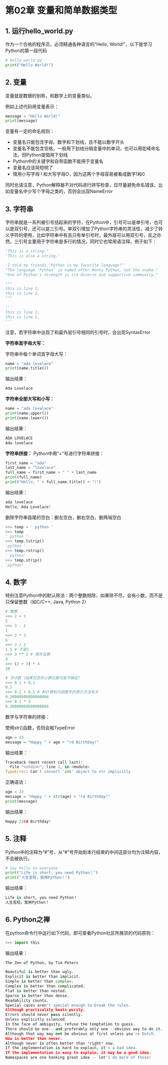 # 第02章 变量和简单数据类型



## 1. 运行hello_world.py

作为一个合格的程序员，必须精通各种语言的”Hello, World!”，以下是学习Python的第一段代码
```python
# hello_world.py
print("Hello World!")
```



## 2. 变量

变量就是数据的别称，和数学上的变量类似。

例如上述代码用变量表示：
```python
message = "Hello World!" 
print(message)
```

变量有一定的命名规则：

- 变量名只能包含字母、数字和下划线，且不能以数字开头
- 变量名不能包含空格，一般用下划线分隔变量中的单词，也可以用驼峰命名法，但Python提倡用下划线
- Python中的关键字和自带函数不能用于变量名
- 变量名应该简短明了
- 慎用小写字母 l 和大写字母O，因为这两个字母容易被看成数字1和0

同时也请注意，Python解释器不对代码进行拼写检查，应尽量避免命名错误，比如变量名中少写个字母之类的，否则会出现NameError



## 3. 字符串

字符串就是一系列被引号括起来的字符，在Python中，引号可以是单引号，也可以是双引号，还可以是三引号。单双引增加了Python字符串的灵活性，减少了转义字符的使用，比如字符串中有且只有单引号时，最外层可以用双引号，反之亦然。三引号主要用于字符串是多行的情况，同时它也常用语注释。例子如下：
```python
"This is a string."
'This is also a string.'

'I told my friends,"Python is my favorite language!"'
"The language 'Python' is named after Monty Python, not the snake."
"One of Python's strength is its diverse and supportive community."

"""
this is line 1;
this is line 2.
"""

'''
this is line 1;
this is line 2.
'''
```
注意，若字符串中出现了和最外层引号相同的引号时，会出现SyntaxError

**字符串首字母大写：**

字符串中每个单词首字母大写：

```python
name = "ada lovelace"
print(name.title())
```
输出结果：
```python
Ada Lovelace
```

**字符串全部大写和小写：**

```python
name = "ada lovelace"
print(name.upper())
print(name.lower())
```
输出结果：
```python
ADA LOVELACE
Ada lovelace
```

**字符串拼接：**
Python中用“+”号进行字符串拼接：
```python
first_name = "ada"
last_name = "lovelace"
full_name = first_name + " " + last_name
print(full_name)
print("Hello, " + full_name.title() + "!")
```

输出结果：

```python
ada lovelace
Hello, Ada Lovelace!
```

删除字符串首尾的空白：删左空白，删右空白，删两端空白

```python
>>> temp = ' python '
>>> temp
' python ' 
>>> temp.lstrip()
'python '
>>> temp.rstrip() 
' python'
>>> temp.strip() 
'python'
```



## 4. 数字

特别注意Python中的默认除法：两个整数相除，如果除不尽，会有小数，而不是只保留整数（如C/C++, Java, Python 2）

````python
# 整数
>>> 2 + 3 
5
>>> 3 - 2
1
>>> 2 * 3
6
>>> 3 / 2
1.5 # 不是1
>>> 3 ** 2 # 乘方运算
9  
>>> (2 + 3) * 4
20

# 浮点数（结果包含的小数位数可能不确定）
>>> 0.1 + 0.1
0.2
>>> 0.2 + 0.1 # 和计算机内部数字的表示方法有关
0.30000000000000004
>>> 0.1 * 3
0.30000000000000004
````

数字与字符串的拼接：

使用str()函数，否则会报TypeError

```python
age = 23
message = "Happy " + age + "rd Birthday!"
```

输出结果：

```python
Traceback (most recent call last):
  File "<stdin>", line 1, in <module>
TypeError: Can't convert 'int' object to str implicitly
```

正确语法：

```python
age = 23
message = "Happy " + str(age) + "rd Birthday!"
print(message) 
```

输出结果：

```python
Happy 23rd Birthday!
```



## 5. 注释

Python中的注释为“#”号，从“#”号开始到本行结束的中间这部分均为注释内容，不会被执行。

```python
# Say hello to everyone
print("Life is short, you need Python！")
print("人生苦短，我用Python！")
```

输出结果：

```python
Life is short, you need Python！
人生苦短，我用Python！
```



## 6. Python之禅

在python命令行中运行如下代码，即可查看Python社区所推崇的代码原则：

```python
>>> import this
```

输出结果：

```python
The Zen of Python, by Tim Peters

Beautiful is better than ugly.
Explicit is better than implicit.
Simple is better than complex.
Complex is better than complicated.
Flat is better than nested.
Sparse is better than dense.
Readability counts.
Special cases aren't special enough to break the rules.
Although practicality beats purity.
Errors should never pass silently.
Unless explicitly silenced.
In the face of ambiguity, refuse the temptation to guess.
There should be one-- and preferably only one --obvious way to do it.
Although that way may not be obvious at first unless you're Dutch.
Now is better than never.
Although never is often better than *right* now.
If the implementation is hard to explain, it's a bad idea.
If the implementation is easy to explain, it may be a good idea.
Namespaces are one honking great idea -- let's do more of those!
```

